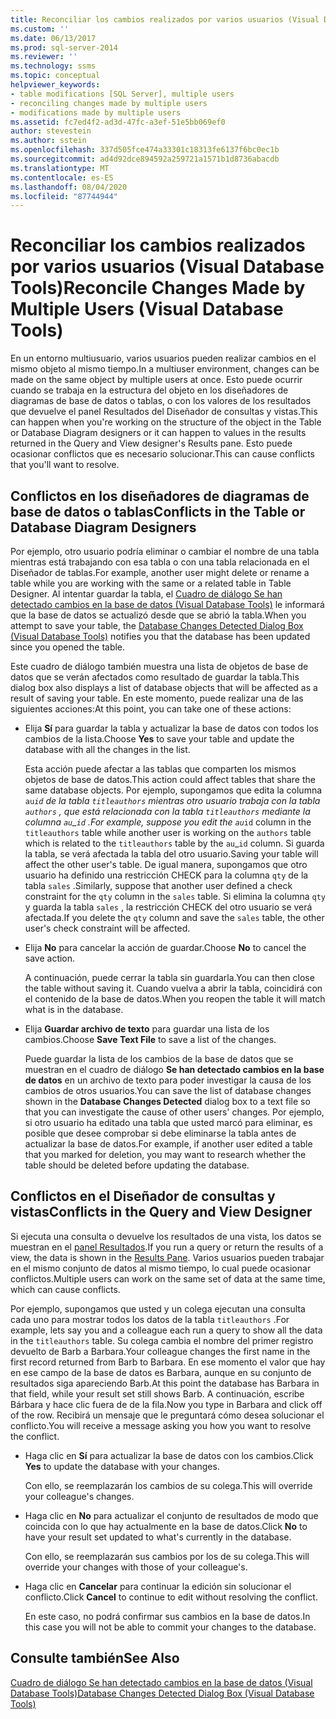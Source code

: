 ```yaml
---
title: Reconciliar los cambios realizados por varios usuarios (Visual Database Tools) | Microsoft Docs
ms.custom: ''
ms.date: 06/13/2017
ms.prod: sql-server-2014
ms.reviewer: ''
ms.technology: ssms
ms.topic: conceptual
helpviewer_keywords:
- table modifications [SQL Server], multiple users
- reconciling changes made by multiple users
- modifications made by multiple users
ms.assetid: fc7ed4f2-ad3d-47fc-a3ef-51e5bb069ef0
author: stevestein
ms.author: sstein
ms.openlocfilehash: 337d505fce474a33301c18313fe6137f6bc0ec1b
ms.sourcegitcommit: ad4d92dce894592a259721a1571b1d8736abacdb
ms.translationtype: MT
ms.contentlocale: es-ES
ms.lasthandoff: 08/04/2020
ms.locfileid: "87744944"
---
```

# <a name="reconcile-changes-made-by-multiple-users-visual-database-tools"></a><span data-ttu-id="d1df3-102">Reconciliar los cambios realizados por varios usuarios (Visual Database Tools)</span><span class="sxs-lookup"><span data-stu-id="d1df3-102">Reconcile Changes Made by Multiple Users (Visual Database Tools)</span></span>
  <span data-ttu-id="d1df3-103">En un entorno multiusuario, varios usuarios pueden realizar cambios en el mismo objeto al mismo tiempo.</span><span class="sxs-lookup"><span data-stu-id="d1df3-103">In a multiuser environment, changes can be made on the same object by multiple users at once.</span></span> <span data-ttu-id="d1df3-104">Esto puede ocurrir cuando se trabaja en la estructura del objeto en los diseñadores de diagramas de base de datos o tablas, o con los valores de los resultados que devuelve el panel Resultados del Diseñador de consultas y vistas.</span><span class="sxs-lookup"><span data-stu-id="d1df3-104">This can happen when you're working on the structure of the object in the Table or Database Diagram designers or it can happen to values in the results returned in the Query and View designer's Results pane.</span></span> <span data-ttu-id="d1df3-105">Esto puede ocasionar conflictos que es necesario solucionar.</span><span class="sxs-lookup"><span data-stu-id="d1df3-105">This can cause conflicts that you'll want to resolve.</span></span>  
  
## <a name="conflicts-in-the-table-or-database-diagram-designers"></a><span data-ttu-id="d1df3-106">Conflictos en los diseñadores de diagramas de base de datos o tablas</span><span class="sxs-lookup"><span data-stu-id="d1df3-106">Conflicts in the Table or Database Diagram Designers</span></span>  
 <span data-ttu-id="d1df3-107">Por ejemplo, otro usuario podría eliminar o cambiar el nombre de una tabla mientras está trabajando con esa tabla o con una tabla relacionada en el Diseñador de tablas.</span><span class="sxs-lookup"><span data-stu-id="d1df3-107">For example, another user might delete or rename a table while you are working with the same or a related table in Table Designer.</span></span> <span data-ttu-id="d1df3-108">Al intentar guardar la tabla, el [Cuadro de diálogo Se han detectado cambios en la base de datos &#40;Visual Database Tools&#41;](visual-database-tools.md) le informará que la base de datos se actualizó desde que se abrió la tabla.</span><span class="sxs-lookup"><span data-stu-id="d1df3-108">When you attempt to save your table, the [Database Changes Detected Dialog Box &#40;Visual Database Tools&#41;](visual-database-tools.md) notifies you that the database has been updated since you opened the table.</span></span>  
  
 <span data-ttu-id="d1df3-109">Este cuadro de diálogo también muestra una lista de objetos de base de datos que se verán afectados como resultado de guardar la tabla.</span><span class="sxs-lookup"><span data-stu-id="d1df3-109">This dialog box also displays a list of database objects that will be affected as a result of saving your table.</span></span> <span data-ttu-id="d1df3-110">En este momento, puede realizar una de las siguientes acciones:</span><span class="sxs-lookup"><span data-stu-id="d1df3-110">At this point, you can take one of these actions:</span></span>  
  
-   <span data-ttu-id="d1df3-111">Elija **Sí** para guardar la tabla y actualizar la base de datos con todos los cambios de la lista.</span><span class="sxs-lookup"><span data-stu-id="d1df3-111">Choose **Yes** to save your table and update the database with all the changes in the list.</span></span>  
  
     <span data-ttu-id="d1df3-112">Esta acción puede afectar a las tablas que comparten los mismos objetos de base de datos.</span><span class="sxs-lookup"><span data-stu-id="d1df3-112">This action could affect tables that share the same database objects.</span></span> <span data-ttu-id="d1df3-113">Por ejemplo, supongamos que edita la columna `au`_`id` de la tabla `titleauthors` mientras otro usuario trabaja con la tabla `authors` , que está relacionada con la tabla `titleauthors` mediante la columna `au`\_`id` .</span><span class="sxs-lookup"><span data-stu-id="d1df3-113">For example, suppose you edit the `au`_`id` column in the `titleauthors` table while another user is working on the `authors` table which is related to the `titleauthors` table by the `au`\_`id` column.</span></span> <span data-ttu-id="d1df3-114">Si guarda la tabla, se verá afectada la tabla del otro usuario.</span><span class="sxs-lookup"><span data-stu-id="d1df3-114">Saving your table will affect the other user's table.</span></span> <span data-ttu-id="d1df3-115">De igual manera, supongamos que otro usuario ha definido una restricción CHECK para la columna `qty` de la tabla `sales` .</span><span class="sxs-lookup"><span data-stu-id="d1df3-115">Similarly, suppose that another user defined a check constraint for the `qty` column in the `sales` table.</span></span> <span data-ttu-id="d1df3-116">Si elimina la columna `qty` y guarda la tabla `sales` , la restricción CHECK del otro usuario se verá afectada.</span><span class="sxs-lookup"><span data-stu-id="d1df3-116">If you delete the `qty` column and save the `sales` table, the other user's check constraint will be affected.</span></span>  
  
-   <span data-ttu-id="d1df3-117">Elija **No** para cancelar la acción de guardar.</span><span class="sxs-lookup"><span data-stu-id="d1df3-117">Choose **No** to cancel the save action.</span></span>  
  
     <span data-ttu-id="d1df3-118">A continuación, puede cerrar la tabla sin guardarla.</span><span class="sxs-lookup"><span data-stu-id="d1df3-118">You can then close the table without saving it.</span></span> <span data-ttu-id="d1df3-119">Cuando vuelva a abrir la tabla, coincidirá con el contenido de la base de datos.</span><span class="sxs-lookup"><span data-stu-id="d1df3-119">When you reopen the table it will match what is in the database.</span></span>  
  
-   <span data-ttu-id="d1df3-120">Elija **Guardar archivo de texto** para guardar una lista de los cambios.</span><span class="sxs-lookup"><span data-stu-id="d1df3-120">Choose **Save Text File** to save a list of the changes.</span></span>  
  
     <span data-ttu-id="d1df3-121">Puede guardar la lista de los cambios de la base de datos que se muestran en el cuadro de diálogo **Se han detectado cambios en la base de datos** en un archivo de texto para poder investigar la causa de los cambios de otros usuarios.</span><span class="sxs-lookup"><span data-stu-id="d1df3-121">You can save the list of database changes shown in the **Database Changes Detected** dialog box to a text file so that you can investigate the cause of other users' changes.</span></span> <span data-ttu-id="d1df3-122">Por ejemplo, si otro usuario ha editado una tabla que usted marcó para eliminar, es posible que desee comprobar si debe eliminarse la tabla antes de actualizar la base de datos.</span><span class="sxs-lookup"><span data-stu-id="d1df3-122">For example, if another user edited a table that you marked for deletion, you may want to research whether the table should be deleted before updating the database.</span></span>  
  
## <a name="conflicts-in-the-query-and-view-designer"></a><span data-ttu-id="d1df3-123">Conflictos en el Diseñador de consultas y vistas</span><span class="sxs-lookup"><span data-stu-id="d1df3-123">Conflicts in the Query and View Designer</span></span>  
 <span data-ttu-id="d1df3-124">Si ejecuta una consulta o devuelve los resultados de una vista, los datos se muestran en el [panel Resultados](results-pane-visual-database-tools.md).</span><span class="sxs-lookup"><span data-stu-id="d1df3-124">If you run a query or return the results of a view, the data is shown in the [Results Pane](results-pane-visual-database-tools.md).</span></span> <span data-ttu-id="d1df3-125">Varios usuarios pueden trabajar en el mismo conjunto de datos al mismo tiempo, lo cual puede ocasionar conflictos.</span><span class="sxs-lookup"><span data-stu-id="d1df3-125">Multiple users can work on the same set of data at the same time, which can cause conflicts.</span></span>  
  
 <span data-ttu-id="d1df3-126">Por ejemplo, supongamos que usted y un colega ejecutan una consulta cada uno para mostrar todos los datos de la tabla `titleauthors` .</span><span class="sxs-lookup"><span data-stu-id="d1df3-126">For example, lets say you and a colleague each run a query to show all the data in the `titleauthors` table.</span></span> <span data-ttu-id="d1df3-127">Su colega cambia el nombre del primer registro devuelto de Barb a Barbara.</span><span class="sxs-lookup"><span data-stu-id="d1df3-127">Your colleague changes the first name in the first record returned from Barb to Barbara.</span></span> <span data-ttu-id="d1df3-128">En ese momento el valor que hay en ese campo de la base de datos es Barbara, aunque en su conjunto de resultados siga apareciendo Barb.</span><span class="sxs-lookup"><span data-stu-id="d1df3-128">At this point the database has Barbara in that field, while your result set still shows Barb.</span></span> <span data-ttu-id="d1df3-129">A continuación, escribe Bárbara y hace clic fuera de de la fila.</span><span class="sxs-lookup"><span data-stu-id="d1df3-129">Now you type in Barbara and click off of the row.</span></span> <span data-ttu-id="d1df3-130">Recibirá un mensaje que le preguntará cómo desea solucionar el conflicto.</span><span class="sxs-lookup"><span data-stu-id="d1df3-130">You will receive a message asking you how you want to resolve the conflict.</span></span>  
  
-   <span data-ttu-id="d1df3-131">Haga clic en **Sí** para actualizar la base de datos con los cambios.</span><span class="sxs-lookup"><span data-stu-id="d1df3-131">Click **Yes** to update the database with your changes.</span></span>  
  
     <span data-ttu-id="d1df3-132">Con ello, se reemplazarán los cambios de su colega.</span><span class="sxs-lookup"><span data-stu-id="d1df3-132">This will override your colleague's changes.</span></span>  
  
-   <span data-ttu-id="d1df3-133">Haga clic en **No** para actualizar el conjunto de resultados de modo que coincida con lo que hay actualmente en la base de datos.</span><span class="sxs-lookup"><span data-stu-id="d1df3-133">Click **No** to have your result set updated to what's currently in the database.</span></span>  
  
     <span data-ttu-id="d1df3-134">Con ello, se reemplazarán sus cambios por los de su colega.</span><span class="sxs-lookup"><span data-stu-id="d1df3-134">This will override your changes with those of your colleague's.</span></span>  
  
-   <span data-ttu-id="d1df3-135">Haga clic en **Cancelar** para continuar la edición sin solucionar el conflicto.</span><span class="sxs-lookup"><span data-stu-id="d1df3-135">Click **Cancel** to continue to edit without resolving the conflict.</span></span>  
  
     <span data-ttu-id="d1df3-136">En este caso, no podrá confirmar sus cambios en la base de datos.</span><span class="sxs-lookup"><span data-stu-id="d1df3-136">In this case you will not be able to commit your changes to the database.</span></span>  
  
## <a name="see-also"></a><span data-ttu-id="d1df3-137">Consulte también</span><span class="sxs-lookup"><span data-stu-id="d1df3-137">See Also</span></span>  
 [<span data-ttu-id="d1df3-138">Cuadro de diálogo Se han detectado cambios en la base de datos &#40;Visual Database Tools&#41;</span><span class="sxs-lookup"><span data-stu-id="d1df3-138">Database Changes Detected Dialog Box &#40;Visual Database Tools&#41;</span></span>](visual-database-tools.md)  
  
  
